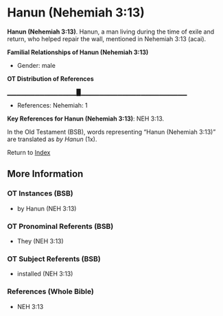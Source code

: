 # Hanun (Nehemiah 3:13)
**Hanun (Nehemiah 3:13)**. 
Hanun, a man living during the time of exile and return, who helped repair the wall, mentioned in Nehemiah 3:13 (acai). 




**Familial Relationships of Hanun (Nehemiah 3:13)**


* Gender: male


**OT Distribution of References**

▁▁▁▁▁▁▁▁▁▁▁▁▁▁▁█▁▁▁▁▁▁▁▁▁▁▁▁▁▁▁▁▁▁▁▁▁▁▁
* References: Nehemiah: 1



**Key References for Hanun (Nehemiah 3:13)**: 
NEH 3:13. 


In the Old Testament (BSB), words representing “Hanun (Nehemiah 3:13)” are translated as 
*by Hanun* (1x). 




Return to [Index](00-Index.md)

## More Information

### OT Instances (BSB)

* by Hanun (NEH 3:13)



### OT Pronominal Referents (BSB)

* They (NEH 3:13)



### OT Subject Referents (BSB)

* installed (NEH 3:13)



### References (Whole Bible)

* NEH 3:13



